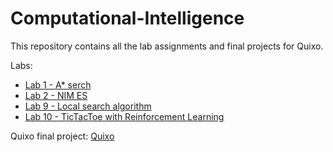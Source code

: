 # Computational-Intelligence

This repository contains all the lab assignments and final projects for Quixo.

Labs:
- [Lab 1 - A* serch](https://github.com/andry2327/Computational-Intelligence/tree/main/LABS/L01%20-%20A%20star)
- [Lab 2 - NIM ES](https://github.com/andry2327/Computational-Intelligence/tree/main/LABS/L02%20-%20NIM-ES)
- [Lab 9 - Local search algorithm](https://github.com/andry2327/Computational-Intelligence/tree/main/LABS/L09)
- [Lab 10 - TicTacToe with Reinforcement Learning](https://github.com/andry2327/Computational-Intelligence/tree/main/LABS/L10%20-%20TicTacToe%20RL)

Quixo final project: [Quixo](https://github.com/andry2327/Computational-Intelligence/tree/main/LABS/Quixo)
